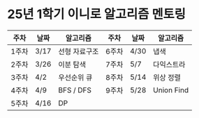 # 25년 1학기 이니로 알고리즘 멘토링
|주차|날짜|알고리즘|주차|날짜|알고리즘|
|---|---|---|---|---|---|
|1주차|3/17|선형 자료구조|6주차|4/30|냅색|
|2주차|3/26|이분 탐색|7주차|5/7|다익스트라|
|3주차|4/2|우선순위 큐|8주차|5/14|위상 정렬|
|4주차|4/9|BFS / DFS|9주차|5/28|Union Find|
|5주차|4/16|DP||||

